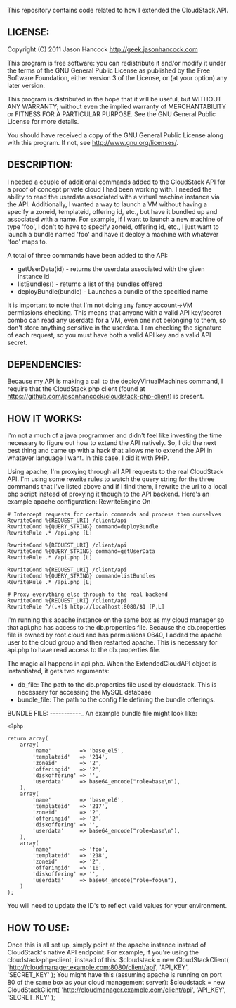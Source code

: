 This repository contains code related to how I extended the CloudStack API.

LICENSE:
--------
Copyright (C) 2011 Jason Hancock http://geek.jasonhancock.com

This program is free software: you can redistribute it and/or modify
it under the terms of the GNU General Public License as published by
the Free Software Foundation, either version 3 of the License, or
(at your option) any later version.

This program is distributed in the hope that it will be useful,
but WITHOUT ANY WARRANTY; without even the implied warranty of
MERCHANTABILITY or FITNESS FOR A PARTICULAR PURPOSE.  See the
GNU General Public License for more details.

You should have received a copy of the GNU General Public License
along with this program.  If not, see http://www.gnu.org/licenses/.

DESCRIPTION:
------------
I needed a couple of additional commands added to the CloudStack API for a proof
of concept private cloud I had been working with. I needed the ability to read
the userdata associated with a virtual machine instance via the API. 
Additionally, I wanted a way to launch a VM without having a specify a zoneid,
templateid, offering id, etc., but have it bundled up and associated with a
name. For example, if I want to launch a new machine of type 'foo', I don't
to have to specify zoneid, offering id, etc., I just want to launch a
bundle named 'foo' and have it deploy a machine with whatever 'foo' maps
to.

A total of three commands have been added to the API:
* getUserData(id) - returns the userdata associated with the given instance id
* listBundles() - returns a list of the bundles offered
* deployBundle(bundle) - Launches a bundle of the specified name 

It is important to note that I'm not doing any fancy account->VM permissions
checking. This means that anyone with a valid API key/secret combo can read
any userdata for a VM, even one not belonging to them, so don't store anything
sensitive in the userdata. I am checking the signature of each request, so you
must have both a valid API key and a valid API secret.

DEPENDENCIES:
-------------
Because my API is making a call to the deployVirtualMachines command, I require
that the CloudStack php client (found at https://github.com/jasonhancock/cloudstack-php-client)
is present.

HOW IT WORKS:
-------------
I'm not a much of a java programmer and didn't feel like investing the time
necessary to figure out how to extend the API natively. So, I did the next
best thing and came up with a hack that allows me to extend the API in
whatever language I want. In this case, I did it with PHP. 

Using apache, I'm proxying through all API requests to the real CloudStack API.
I'm using some rewrite rules to watch the query string for the three commands
that I've listed above and if I find them, I rewrite the url to a local php 
script instead of proxying it though to the API backend. Here's an example
apache configuration:
    RewriteEngine On
    
    # Intercept requests for certain commands and process them ourselves
    RewriteCond %{REQUEST_URI} /client/api
    RewriteCond %{QUERY_STRING} command=deployBundle
    RewriteRule .* /api.php [L]
    
    RewriteCond %{REQUEST_URI} /client/api
    RewriteCond %{QUERY_STRING} command=getUserData
    RewriteRule .* /api.php [L]
    
    RewriteCond %{REQUEST_URI} /client/api
    RewriteCond %{QUERY_STRING} command=listBundles
    RewriteRule .* /api.php [L]
    
    # Proxy everything else through to the real backend
    RewriteCond %{REQUEST_URI} /client/api
    RewriteRule ^/(.+)$ http://localhost:8080/$1 [P,L]

I'm running this apache instance on the same box as my cloud manager so that
api.php has access to the db.properties file. Because the db.properties file
is owned by root.cloud and has permissions 0640, I added the apache user to
the cloud group and then restarted apache. This is necessary for api.php to
have read access to the db.properties file.

The magic all happens in api.php. When the ExtendedCloudAPI object is
instantiated, it gets two arguments:
* db_file: The path to the db.properties file used by cloudstack. This is necessary 
for accessing the MySQL database
* bundle_file: The path to the config file defining the bundle offerings.

BUNDLE FILE:
-----------_
An example bundle file might look like:

    <?php
    
    return array(
        array(
            'name'         => 'base_el5',
            'templateid'   => '214',
            'zoneid'       => '2',
            'offeringid'   => '2',
            'diskoffering' => '',
            'userdata'     => base64_encode("role=base\n"),
        ),
        array(
            'name'         => 'base_el6',
            'templateid'   => '217',
            'zoneid'       => '2',
            'offeringid'   => '2',
            'diskoffering' => '',
            'userdata'     => base64_encode("role=base\n"),
        ),
        array(
            'name'         => 'foo',
            'templateid'   => '218',
            'zoneid'       => '2',
            'offeringid'   => '10',
            'diskoffering' => '',
            'userdata'     => base64_encode("role=foo\n"),
        )
    );

You will need to update the ID's to reflect valid values for your environment.

HOW TO USE:
-----------
Once this is all set up, simply point at the apache instance instead of
CloudStack's native API endpoint. For example, if you're using the
cloudstack-php-client, instead of this:
    $cloudstack = new CloudStackClient(
        'http://cloudmanager.example.com:8080/client/api',
        'API_KEY',
        'SECRET_KEY'
    );
You might have this (assuming apache is running on port 80 of the same box
as your cloud management server):
    $cloudstack = new CloudStackClient(
        'http://cloudmanager.example.com/client/api',
        'API_KEY',
        'SECRET_KEY'
    );
